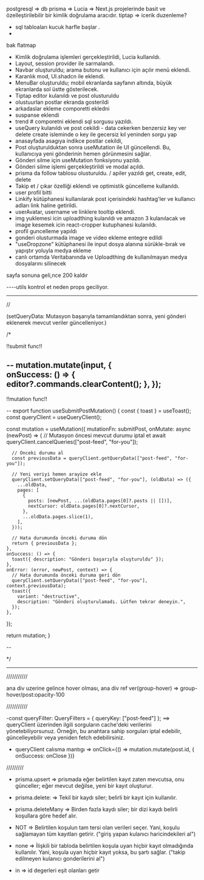 


postgresql   =>   db 
prisma   => 
Lucia   =>  Next.js projelerinde basit ve özelleştirilebilir bir kimlik doğrulama aracıdır.
tiptap  => icerik duzenleme?








 <!--?  notes  -->

* sql tabloaları kucuk harfle başlar .
* 





bak
flatmap

<!--?  --YAPILANLAR-- -->


- Kimlik doğrulama işlemleri gerçekleştirildi, Lucia kullanıldı.
- Layout, session provider ile sarmalandı.
- Navbar oluşturuldu; arama butonu ve kullanıcı için açılır menü eklendi.
- Karanlık mod, UI.shadcn ile eklendi.
- MenuBar oluşturuldu; mobil ekranlarda sayfanın altında, büyük ekranlarda sol üstte gösterilecek.
- Tiptap  editor kulanıldı ve post olusturuldu
- olustuurlan postlar ekranda gosterildi
- arkadaslar ekleme comporetti ekledni
- suspanse eklendi 
- trend # comporetni eklendi sql sorgusu yazıldı.
- useQuery kulanıldı ve post cekildi - data cekerken benzersiz key ver  delete create isleminde o key ile gecersiz kıl yeninden sorgu yap
- anasayfada asagıya indikce postlar  cekildi, 
- Post oluşturulduktan sonra useMutation ile UI güncellendi. Bu, kullanıcıya yeni gönderinin hemen görünmesini sağlar.
- Gönderi silme için useMutation fonksiyonu yazıldı.
- Gönderi silme işlemi gerçekleştirildi ve modal açıldı.
- prisma da follow tablosu olusturuldu. / apiler yazıldı get, create, edit, delete
- Takip et / çıkar özelliği eklendi ve optimistik güncelleme kullanıldı.
- user profil bitti 
- Linkify kütüphanesi kullanılarak post içerisindeki hashtag'ler ve kullanıcı adları link haline getirildi.
- userAvatar, username ve linklere tooltip eklendi.
- img yuklemesi icin  uploadthing  kulanıldı ve amazon 3 kulanılacak  ve image kesemek icin react-cropper kutuphanesi kulanıldı.
- profil guncelleme yapıldı
- gonderi olusturmada image ve video ekleme entegre edildi
- "useDropzone" kütüphanesi ile input dosya alanına sürükle-bırak ve yapıştır yoluyla medya ekleme
- canlı ortamda Veritabanında ve Uploadthing de kullanılmayan medya dosyalarını silinecek







sayfa sonuna geli,nce 200 kaldır




----utils kontrol et neden props geciliyor.





-----------------------------------------------------------------------------------------------------------------------------
<!-- * useQueryClient  kulanımı -->
//  

(setQueryData: Mutasyon başarıyla tamamlandıktan sonra, yeni gönderi eklenerek mevcut veriler güncelleniyor.)

/*


!!submit func!!

--
 mutation.mutate(input, {  
      onSuccess: () => {
        editor?.commands.clearContent();
      },
    });
--

!!mutation func!!

--
export function useSubmitPostMutation() {
  const { toast } = useToast();
  const queryClient = useQueryClient();

  const mutation = useMutation({
    mutationFn: submitPost,
    onMutate: async (newPost) => {
      // Mutasyon öncesi mevcut durumu iptal et
      await queryClient.cancelQueries(["post-feed", "for-you"]);

      // Önceki durumu al
      const previousData = queryClient.getQueryData(["post-feed", "for-you"]);

      // Yeni veriyi hemen arayüze ekle
      queryClient.setQueryData(["post-feed", "for-you"], (oldData) => ({
        ...oldData,
        pages: [
          {
            posts: [newPost, ...(oldData.pages[0]?.posts || [])],
            nextCursor: oldData.pages[0]?.nextCursor,
          },
          ...oldData.pages.slice(1),
        ],
      }));

      // Hata durumunda önceki duruma dön
      return { previousData };
    },
    onSuccess: () => {
      toast({ description: "Gönderi başarıyla oluşturuldu" });
    },
    onError: (error, newPost, context) => {
      // Hata durumunda önceki duruma geri dön
      queryClient.setQueryData(["post-feed", "for-you"], context.previousData);
      toast({
        variant: "destructive",
        description: "Gönderi oluşturulamadı. Lütfen tekrar deneyin.",
      });
    },
  });

  return mutation;
}

--

*/

-----------------------------------------------------------------------------------------------------------------------------




///////////
<!--* Tailwind -->
ana div uzerine gelince hover olması, ana div ref ver(group-hover)  =>  group-hover/post:opacity-100



///////////
<!--* queryClient -->
-const queryFilter: QueryFilters = { queryKey: ["post-feed"] };  ==>  queryClient üzerinden ilgili sorguların cache'deki verilerini yönetebiliyorsunuz. Örneğin, bu anahtara sahip sorguları iptal edebilir,       güncelleyebilir  veya yeniden fetch edebilirsiniz.

- queryClient calısma mantıgı =>  onClick={() => mutation.mutate(post.id, { onSuccess: onClose })}



///////// 
<!--*Prisma   -->

- prisma.upsert       =>  prismada eğer belirtilen kayıt zaten mevcutsa, onu günceller; eğer mevcut değilse, yeni bir kayıt oluşturur.

- prisma.delete:      =>  Tekil bir kaydı siler; belirli bir kayıt için kullanılır.
- prisma.deleteMany   =>  Birden fazla kaydı siler; bir dizi kaydı belirli koşullara göre hedef alır.
- NOT                 =>  Belirtilen koşulun tam tersi olan verileri seçer. Yani, koşulu sağlamayan tüm kayıtları getirir.  ("giriş yapan kulanıcı haricindekileri al")
- none                =>  İlişkili bir tabloda belirtilen koşula uyan hiçbir kayıt olmadığında kullanılır. Yani, koşula uyan hiçbir kayıt yoksa, bu şartı sağlar. ("takip edilmeyen kulanıcı gonderilerini al")
-  in                 =>  id degerleri eşit olanları getir
